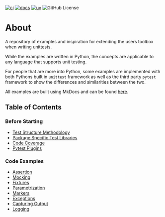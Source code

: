 [![ci](https://github.com/ChargeStorm/unittest-learning/actions/workflows/ci.yml/badge.svg)](https://github.com/ChargeStorm/unittest-learning/actions/workflows/ci.yml)
[![docs](https://img.shields.io/badge/Documentation-latest-blue)](https://chargestorm.github.io/unittest-learning/)
[![uv](https://img.shields.io/endpoint?url=https://raw.githubusercontent.com/astral-sh/uv/main/assets/badge/v0.json)](https://github.com/astral-sh/uv)
![GitHub License](https://img.shields.io/github/license/ChargeStorm/unittest-learning)

# About

A repository of examples and inspiration for extending the users toolbox when writing unittests.

While the examples are written in Python, the concepts are applicable to any language that supports unit testing.

For people that are more into Python, some examples are implemented with both Pythons built in `unittest` framework as well as the third party `pytest` framework to show the differences and similarities between the two.

All examples are built using MkDocs and can be found [here](https://chargestorm.github.io/unittest-learning/).

## Table of Contents

### Before Starting

- [Test Structure Methodology](test-structure-methodology.md)
- [Package Specific Test Libraries](package-specific-test-libraries.md)
- [Code Coverage](code-coverage.md)
- [Pytest Plugins](pytest-plugins.md)

### Code Examples

- [Assertion](assertion.md)
- [Mocking](mocking.md)
- [Fixtures](fixtures.md)
- [Parametrization](parametrization.md)
- [Markers](markers.md)
- [Exceptions](exceptions.md)
- [Capturing Output](capturing-output.md)
- [Logging](logging.md)
